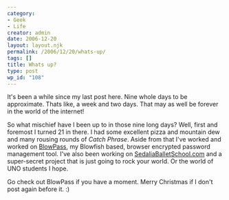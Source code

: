 ```yaml
---
category:
- Geek
- Life
creator: admin
date: 2006-12-20
layout: layout.njk
permalink: /2006/12/20/whats-up/
tags: []
title: Whats up?
type: post
wp_id: "108"
---
```


It's been a while since my last post here.  Nine whole days to be approximate.  Thats like, a week and two days.  That may as well be forever in the world of the internet!

So what mischief have I been up to in those nine long days?  Well, first and foremost I turned 21 in there.  I had some excellent pizza and mountain dew and many rousing rounds of _Catch Phrase_. Aside from that I've worked and worked on [BlowPass](https://static.velvetcache.org/projects/blowpass/), my Blowfish based, browser encrypted password management tool.  I've also been working on [SedaliaBalletSchool.com](http://www.sedaliaballetschool.com) and a super-secret project that is just going to rock your world.  Or the world of UNO students I hope.

Go check out BlowPass if you have a moment.  Merry Christmas if I don't post again before it. :)
